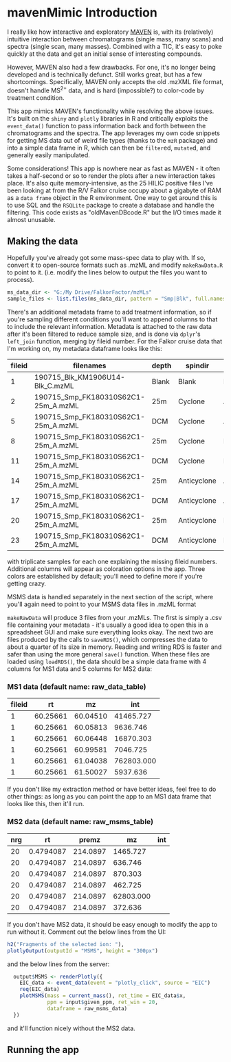 # mavenMimic Introduction

I really like how interactive and exploratory [MAVEN](http://genomics-pubs.princeton.edu/mzroll/index.php) is, with its (relatively) intuitive interaction between chromatograms (single mass, many scans) and spectra (single scan, many masses). Combined with a TIC, it's easy to poke quickly at the data and get an initial sense of interesting compounds.

However, MAVEN also had a few drawbacks. For one, it's no longer being developed and is technically defunct. Still works great, but has a few shortcomings. Specifically, MAVEN only accepts the old .mzXML file format, doesn't handle MS<sup>2+</sup> data, and is hard (impossible?) to color-code by treatment condition.

This app mimics MAVEN's functionality while resolving the above issues. It's built on the `shiny` and `plotly` libraries in R and critically exploits the `event_data()` function to pass information back and forth between the chromatograms and the spectra. The app leverages my own code snippets for getting MS data out of weird file types (thanks to the `mzR` package) and into a simple data frame in R, which can then be `filter`ed, `mutate`d, and generally easily manipulated.

Some considerations! This app is nowhere near as fast as MAVEN - it often takes a half-second or so to render the plots after a new interaction takes place. It's also quite memory-intensive, as the 25 HILIC positive files I've been looking at from the R/V Falkor cruise occupy about a gigabyte of RAM as a `data frame` object in the R environment. One way to get around this is to use SQL and the `RSQLite` package to create a database and handle the filtering. This code exists as "oldMavenDBcode.R" but the I/O times made it almost unusable.

## Making the data

Hopefully you've already got some mass-spec data to play with. If so, convert it to open-source formats such as .mzML and modify `makeRawData.R` to point to it. (i.e. modify the lines below to output the files you want to process).

```r
ms_data_dir <- "G:/My Drive/FalkorFactor/mzMLs"
sample_files <- list.files(ms_data_dir, pattern = "Smp|Blk", full.names = TRUE)
```

There's an additional metadata frame to add treatment information, so if you're
sampling different conditions you'll want to append columns to that to include
the relevant information. Metadata is attached to the raw data after it's been
filtered to reduce sample size, and is done via `dplyr`'s `left_join` function, merging by fileid number. For the Falkor cruise data that I'm working on, my metadata dataframe looks like this:

| fileid  | filenames | depth | spindir | time |
| ------- | --------- | ----- | ------- | ---- |
| 1 | 190715_Blk_KM1906U14-Blk_C.mzML | Blank | Blank | Blank |
| 2 | 190715_Smp_FK180310S62C1-25m_A.mzML | 25m | Cyclone | Afternoon |
| 5 | 190715_Smp_FK180310S62C1-25m_A.mzML | DCM | Cyclone | Afternoon |
| 8 | 190715_Smp_FK180310S62C1-25m_A.mzML | 25m | Cyclone | Morning |
| 11 | 190715_Smp_FK180310S62C1-25m_A.mzML | DCM | Cyclone | Morning |
| 14 | 190715_Smp_FK180310S62C1-25m_A.mzML | 25m | Anticyclone | Afternoon |
| 17 | 190715_Smp_FK180310S62C1-25m_A.mzML | DCM | Anticyclone | Afternoon |
| 20 | 190715_Smp_FK180310S62C1-25m_A.mzML | 25m | Anticyclone | Morning |
| 23 | 190715_Smp_FK180310S62C1-25m_A.mzML | DCM | Anticyclone | Morning |

with triplicate samples for each one explaining the missing fileid numbers. Additional columns will appear as coloration options in the app. Three colors are established by default; you'll need to define more if you're getting crazy.

MSMS data is handled separately in the next section of the script, where you'll again need to point to your MSMS data files in .mzML format

`makeRawData` will produce 3 files from your .mzMLs. The first is simply a .csv file containing your metadata - it's usually a good idea to open this in a spreadsheet GUI and make sure everything looks okay. The next two are files produced by the calls to `saveRDS()`, which compresses the data to about a quarter of its size in memory. Reading and writing RDS is faster and safer than using the more general `save()` function. When these files are loaded using `loadRDS()`, the data should be a simple data frame with 4 columns for MS1 data and 5 columns for MS2 data:

### MS1 data (default name: raw_data_table)

| fileid  | rt | mz | int |
| ------- | --------- | ----- | ------- |
| 1 | 60.25661 | 60.04510 | 41465.727 |
| 1 | 60.25661 | 60.05813 | 9636.746 |
| 1 | 60.25661 | 60.06448 | 16870.303 |
| 1 | 60.25661 | 60.99581 | 7046.725 |
| 1 | 60.25661 | 61.04038 | 762803.000 |
| 1 | 60.25661 | 61.50027 | 5937.636 |

If you don't like my extraction method or have better ideas, feel free to do other things: as long as you can point the app to an MS1 data frame that looks like this, then it'll run.

### MS2 data (default name: raw_msms_table)

| nrg | rt | premz | mz | int |
| --- | -- | ----- | -- | --- |
| 20 | 0.4794087 | 214.0897 | 1465.727 |
| 20 | 0.4794087 | 214.0897 | 636.746 |
| 20 | 0.4794087 | 214.0897 | 870.303 |
| 20 | 0.4794087 | 214.0897 | 462.725 |
| 20 | 0.4794087 | 214.0897 | 62803.000 |
| 20 | 0.4794087 | 214.0897 | 372.636 |

If you don't have MS2 data, it should be easy enough to modify the app to run without it. Comment out the below lines from the UI:

```r
h2("Fragments of the selected ion: "),
plotlyOutput(outputId = "MSMS", height = "300px")
```
and the below lines from the server:

```r
  output$MSMS <- renderPlotly({
    EIC_data <- event_data(event = "plotly_click", source = "EIC")
    req(EIC_data)
    plotMSMS(mass = current_mass(), ret_time = EIC_data$x, 
             ppm = input$given_ppm, ret_win = 20,
             dataframe = raw_msms_data)
  })
```

and it'll function nicely without the MS2 data.

## Running the app

